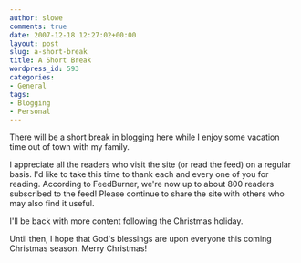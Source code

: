 ```yaml
---
author: slowe
comments: true
date: 2007-12-18 12:27:02+00:00
layout: post
slug: a-short-break
title: A Short Break
wordpress_id: 593
categories:
- General
tags:
- Blogging
- Personal
---
```


There will be a short break in blogging here while I enjoy some vacation time out of town with my family.

I appreciate all the readers who visit the site (or read the feed) on a regular basis. I'd like to take this time to thank each and every one of you for reading. According to FeedBurner, we're now up to about 800 readers subscribed to the feed! Please continue to share the site with others who may also find it useful.

I'll be back with more content following the Christmas holiday.

Until then, I hope that God's blessings are upon everyone this coming Christmas season. Merry Christmas!
